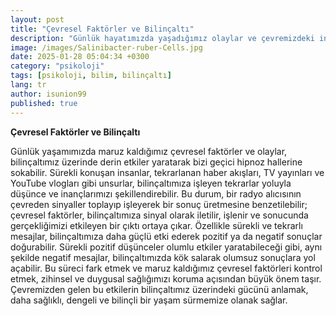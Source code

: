 ```yaml
---
layout: post
title: "Çevresel Faktörler ve Bilinçaltı"
description: "Günlük hayatımızda yaşadığımız olaylar ve çevremizdeki insanların etkileri, bilinçaltımıza derinlemesine etki edebilir ve bizi geçici hipnoz hallerine sokabilir."
image: /images/Salinibacter-ruber-Cells.jpg
date: 2025-01-28 05:04:34 +0300
category: "psikoloji"
tags: [psikoloji, bilim, bilinçaltı]
lang: tr
author: isunion99
published: true
---
```



**Çevresel Faktörler ve Bilinçaltı**

Günlük yaşamımızda maruz kaldığımız çevresel faktörler ve olaylar, bilinçaltımız üzerinde derin etkiler yaratarak bizi geçici hipnoz hallerine sokabilir. Sürekli konuşan insanlar, tekrarlanan haber akışları, TV yayınları ve YouTube vlogları gibi unsurlar, bilinçaltımıza işleyen tekrarlar yoluyla düşünce ve inançlarımızı şekillendirebilir. Bu durum, bir radyo alıcısının çevreden sinyaller toplayıp işleyerek bir sonuç üretmesine benzetilebilir; çevresel faktörler, bilinçaltımıza sinyal olarak iletilir, işlenir ve sonucunda gerçekliğimizi etkileyen bir çıktı ortaya çıkar. Özellikle sürekli ve tekrarlı mesajlar, bilinçaltımıza daha güçlü etki ederek pozitif ya da negatif sonuçlar doğurabilir. Sürekli pozitif düşünceler olumlu etkiler yaratabileceği gibi, aynı şekilde negatif mesajlar, bilinçaltımızda kök salarak olumsuz sonuçlara yol açabilir. Bu süreci fark etmek ve maruz kaldığımız çevresel faktörleri kontrol etmek, zihinsel ve duygusal sağlığımızı koruma açısından büyük önem taşır. Çevremizden gelen bu etkilerin bilinçaltımız üzerindeki gücünü anlamak, daha sağlıklı, dengeli ve bilinçli bir yaşam sürmemize olanak sağlar.